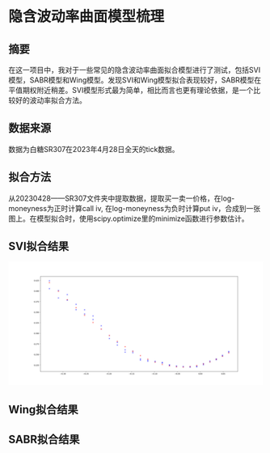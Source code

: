 # 隐含波动率曲面模型梳理
## 摘要
在这一项目中，我对于一些常见的隐含波动率曲面拟合模型进行了测试，包括SVI模型，SABR模型和Wing模型。发现SVI和Wing模型拟合表现较好，SABR模型在平值期权附近稍差。SVI模型形式最为简单，相比而言也更有理论依据，是一个比较好的波动率拟合方法。
## 数据来源
数据为白糖SR307在2023年4月28日全天的tick数据。
## 拟合方法
从20230428——SR307文件夹中提取数据，提取买一卖一价格，在log-moneyness为正时计算call iv, 在log-moneyness为负时计算put iv，合成到一张图上。在模型拟合时，使用scipy.optimize里的minimize函数进行参数估计。
## SVI拟合结果
![](https://github.com/algo23-tiantuo/Assignment2/raw/master/svi.png) 
## Wing拟合结果

## SABR拟合结果
